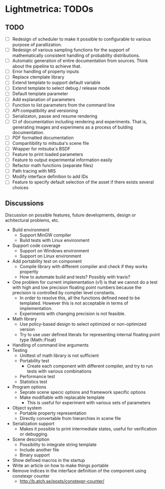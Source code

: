 Lightmetrica: TODOs
====================

TODO
--------------------

- [ ] Redesign of scheduler to make it possible to configurable to various purpose of parallization. 
- [ ] Redesign of various sampling functions for the support of mathematically consistent handling of probability distributions.
- [ ] Automatic generation of entire documentation from sources. Think about the pipeline to achieve that.
- [ ] Error handling of property inputs
- [ ] Replace ctemplate library
- [ ] Extend template to support default variable
- [ ] Extend template to select debug / release mode
- [ ] Default template parameter
- [ ] Add explanation of parameters
- [ ] Function to list parameters from the command line
- [ ] API compatibility and versioning
- [ ] Serializaton, pause and resume rendering
- [ ] CI of documentation including rendering and experiments. That is, generating images and experimens as a process of bulding documentation.
- [ ] PDF formatted documentation
- [ ] Comparitibility to mitsuba's scene file
- [ ] Wrapper for mitsuba's BSDF
- [ ] Feature to print loaded parameters
- [ ] Feature to output experimental information easily
- [ ] Refactor math functions (separate files)
- [ ] Path tracing with MIS
- [ ] Modify interface definition to add IDs
- [ ] Feature to specify default selection of the asset if there exists several choices

Discussions
--------------------

Discussion on possible features, future developments, 
design or achitectural problems, etc.

- Build environment
    + Support MinGW compiler
    + Build tests with Linux environment
- Support code coverage
    + Support on Windows environment
    + Support on Linux environment
- Add portability test on component
    + Compile library with different compiler and check if they works propertly
    + How to automate build and tests? Possibly with travis?
- One problem for current implementation (v1) is that we cannot do a test with high and low precision floating point numbers
  because the precision is controlled by compiler level constants.
    + In order to resolve this, all the functions defined need to be templated.
      However this is not acceptable in terms of implementation.
    + Experiments with changing precision is not feasible.
- Math library
    + Use policy-based design to select optimized or non-optimized version
    + Try to use user defined literals for representing internal floating point type (Math::Float)
- Handling of command line arguments
- Testing
    + Unittest of math library is not sufficient
    + Portability test
        * Create each component with different compiler, and try to run tests with various combinations
    + Performance test
    + Statistics test
- Program options
    + Seprate scene specic options and framework specific options
    + Make modifiable with replacable template
        * This is useful for experiment with various sets of parameters
- Object system
    + Portable property representation
    + Directly convertable from hierarchies in scene file
- Serialization support
    + Makes it possible to print intermediate states, useful for verification or debugging.
- Scene description
    + Possibility to integrate string template
    + Include another file
    + Binary support
- Show defined macros in the startup
- Write an article on how to make things portable
- Remove indices in the interface definition of the component using constexpr counter
    + http://b.atch.se/posts/constexpr-counter/